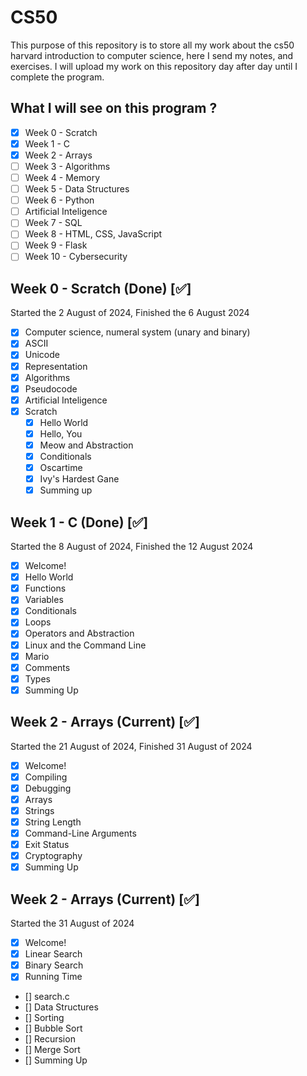 # CS50

This purpose of this repository is to store all my work about the cs50 harvard introduction to computer science, here I send my notes, and exercises. I will upload my work on this repository day after day until I complete the program.

## What I will see on this program ?

* [X] Week 0 - Scratch
* [X] Week 1 - C
* [X] Week 2 - Arrays
* [ ] Week 3 - Algorithms
* [ ] Week 4 - Memory
* [ ] Week 5 - Data Structures
* [ ] Week 6 - Python
* [ ] Artificial Inteligence
* [ ] Week 7 - SQL
* [ ] Week 8 - HTML, CSS, JavaScript
* [ ] Week 9 - Flask
* [ ] Week 10 - Cybersecurity

## Week 0 - Scratch (Done) [✅]

Started the 2 August of 2024, Finished the 6 August 2024

* [x] Computer science, numeral system (unary and binary)
* [X] ASCII
* [X] Unicode
* [X] Representation
* [X] Algorithms
* [X] Pseudocode
* [X] Artificial Inteligence
* [X] Scratch
  * [X] Hello World
  * [X] Hello, You
  * [X] Meow and Abstraction
  * [X] Conditionals
  * [X] Oscartime
  * [X] Ivy's Hardest Gane
  * [X] Summing up

## Week 1 - C (Done) [✅]

Started the 8 August of 2024, Finished the 12 August 2024

* [X] Welcome!
* [X] Hello World
* [X] Functions
* [X] Variables
* [X] Conditionals
* [X] Loops
* [X] Operators and Abstraction
* [X] Linux and the Command Line
* [X] Mario
* [X] Comments
* [X] Types
* [X] Summing Up

## Week 2 - Arrays (Current) [✅]

Started the 21 August of 2024, Finished 31 August of 2024

* [X] Welcome!
* [X] Compiling
* [X] Debugging
* [X] Arrays
* [X] Strings
* [X] String Length
* [X] Command-Line Arguments
* [X] Exit Status
* [X] Cryptography
* [X] Summing Up

## Week 2 - Arrays (Current) [✅]

Started the 31 August of 2024

* [X] Welcome!
* [X] Linear Search
* [X] Binary Search
* [X] Running Time
* [] search.c
* [] Data Structures
* [] Sorting
* [] Bubble Sort
* [] Recursion
* [] Merge Sort
* [] Summing Up
